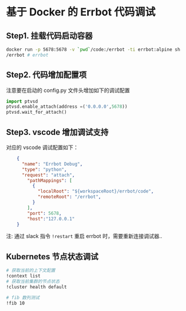 
# 基于 Docker 的 Errbot 代码调试 

## Step1. 挂载代码启动容器
```bash
docker run -p 5678:5678 -v `pwd`/code:/errbot -ti errbot:alpine sh
/errbot # errbot
```

## Step2. 代码增加配置项

注意要在启动的 config.py 文件头增加如下的调试配置

```python
import ptvsd
ptvsd.enable_attach(address =('0.0.0.0',5678))
ptvsd.wait_for_attach()
```
## Step3. vscode 增加调试支持
对应的 vscode 调试配置如下：

```json
    {
      "name": "Errbot Debug",
      "type": "python",
      "request": "attach",
        "pathMappings": [
          {
            "localRoot": "${workspaceRoot}/errbot/code",
            "remoteRoot": "/errbot",
          }
        ],
        "port": 5678,
        "host":"127.0.0.1"
    }
```

注: 通过 slack 指令 `!restart` 重启 errbot 时，需要重新连接调试器..

## Kubernetes 节点状态调试

```bash
# 获取当前的上下文配置
!context list
# 获取当前集群的节点状态
!cluster health default

# fib 数列测试
!fib 10
```
